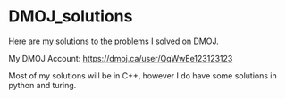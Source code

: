 # DMOJ_solutions
Here are my solutions to the problems I solved on DMOJ. 

My DMOJ Account: https://dmoj.ca/user/QqWwEe123123123


Most of my solutions will be in C++, however I do have some solutions in python and turing.
